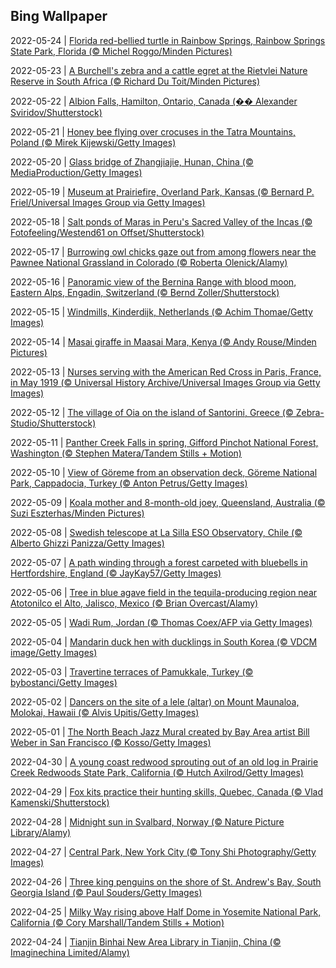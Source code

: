 ## Bing Wallpaper
2022-05-24 | [Florida red-bellied turtle in Rainbow Springs, Rainbow Springs State Park, Florida (© Michel Roggo/Minden Pictures)](./wallpaper/2022-05-24.jpg) 

2022-05-23 | [A Burchell's zebra and a cattle egret at the Rietvlei Nature Reserve in South Africa (© Richard Du Toit/Minden Pictures)](./wallpaper/2022-05-23.jpg) 

2022-05-22 | [Albion Falls, Hamilton, Ontario, Canada (�� Alexander Sviridov/Shutterstock)](./wallpaper/2022-05-22.jpg) 

2022-05-21 | [Honey bee flying over crocuses in the Tatra Mountains, Poland (© Mirek Kijewski/Getty Images)](./wallpaper/2022-05-21.jpg) 

2022-05-20 | [Glass bridge of Zhangjiajie, Hunan, China (© MediaProduction/Getty Images)](./wallpaper/2022-05-20.jpg) 

2022-05-19 | [Museum at Prairiefire, Overland Park, Kansas (© Bernard P. Friel/Universal Images Group via Getty Images)](./wallpaper/2022-05-19.jpg) 

2022-05-18 | [Salt ponds of Maras in Peru's Sacred Valley of the Incas (© Fotofeeling/Westend61 on Offset/Shutterstock)](./wallpaper/2022-05-18.jpg) 

2022-05-17 | [Burrowing owl chicks gaze out from among flowers near the Pawnee National Grassland in Colorado (© Roberta Olenick/Alamy)](./wallpaper/2022-05-17.jpg) 

2022-05-16 | [Panoramic view of the Bernina Range with blood moon, Eastern Alps, Engadin, Switzerland (© Bernd Zoller/Shutterstock)](./wallpaper/2022-05-16.jpg) 

2022-05-15 | [Windmills, Kinderdijk, Netherlands (© Achim Thomae/Getty Images)](./wallpaper/2022-05-15.jpg) 

2022-05-14 | [Masai giraffe in Maasai Mara, Kenya (© Andy Rouse/Minden Pictures)](./wallpaper/2022-05-14.jpg) 

2022-05-13 | [Nurses serving with the American Red Cross in Paris, France, in May 1919 (© Universal History Archive/Universal Images Group via Getty Images)](./wallpaper/2022-05-13.jpg) 

2022-05-12 | [The village of Oia on the island of Santorini, Greece (© Zebra-Studio/Shutterstock)](./wallpaper/2022-05-12.jpg) 

2022-05-11 | [Panther Creek Falls in spring, Gifford Pinchot National Forest, Washington (© Stephen Matera/Tandem Stills + Motion)](./wallpaper/2022-05-11.jpg) 

2022-05-10 | [View of Göreme from an observation deck, Göreme National Park, Cappadocia, Turkey (© Anton Petrus/Getty Images)](./wallpaper/2022-05-10.jpg) 

2022-05-09 | [Koala mother and 8-month-old joey, Queensland, Australia (© Suzi Eszterhas/Minden Pictures)](./wallpaper/2022-05-09.jpg) 

2022-05-08 | [Swedish telescope at La Silla ESO Observatory, Chile (© Alberto Ghizzi Panizza/Getty Images)](./wallpaper/2022-05-08.jpg) 

2022-05-07 | [A path winding through a forest carpeted with bluebells in Hertfordshire, England (© JayKay57/Getty Images)](./wallpaper/2022-05-07.jpg) 

2022-05-06 | [Tree in blue agave field in the tequila-producing region near Atotonilco el Alto, Jalisco, Mexico (© Brian Overcast/Alamy)](./wallpaper/2022-05-06.jpg) 

2022-05-05 | [Wadi Rum, Jordan (© Thomas Coex/AFP via Getty Images)](./wallpaper/2022-05-05.jpg) 

2022-05-04 | [Mandarin duck hen with ducklings in South Korea (© VDCM image/Getty Images)](./wallpaper/2022-05-04.jpg) 

2022-05-03 | [Travertine terraces of Pamukkale, Turkey (© bybostanci/Getty Images)](./wallpaper/2022-05-03.jpg) 

2022-05-02 | [Dancers on the site of a lele (altar) on Mount Maunaloa, Molokai, Hawaii (© Alvis Upitis/Getty Images)](./wallpaper/2022-05-02.jpg) 

2022-05-01 | [The North Beach Jazz Mural created by Bay Area artist Bill Weber in San Francisco (© Kosso/Getty Images)](./wallpaper/2022-05-01.jpg) 

2022-04-30 | [A young coast redwood sprouting out of an old log in Prairie Creek Redwoods State Park, California (© Hutch Axilrod/Getty Images)](./wallpaper/2022-04-30.jpg) 

2022-04-29 | [Fox kits practice their hunting skills, Quebec, Canada (© Vlad Kamenski/Shutterstock)](./wallpaper/2022-04-29.jpg) 

2022-04-28 | [Midnight sun in Svalbard, Norway (© Nature Picture Library/Alamy)](./wallpaper/2022-04-28.jpg) 

2022-04-27 | [Central Park, New York City (© Tony Shi Photography/Getty Images)](./wallpaper/2022-04-27.jpg) 

2022-04-26 | [Three king penguins on the shore of St. Andrew's Bay, South Georgia Island (© Paul Souders/Getty Images)](./wallpaper/2022-04-26.jpg) 

2022-04-25 | [Milky Way rising above Half Dome in Yosemite National Park, California (© Cory Marshall/Tandem Stills + Motion)](./wallpaper/2022-04-25.jpg) 

2022-04-24 | [Tianjin Binhai New Area Library in Tianjin, China (© Imaginechina Limited/Alamy)](./wallpaper/2022-04-24.jpg) 

